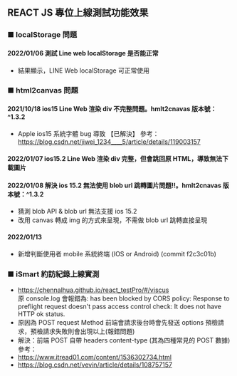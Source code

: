 ## REACT JS 專位上線測試功能效果
### ■ localStorage 問題
#### 2022/01/06 測試 Line web localStorage 是否能正常
- 結果顯示，LINE Web localStorage 可正常使用
### ■ html2canvas 問題
#### 2021/10/18 ios15 Line Web 渲染 div 不完整問題。hmlt2cnavas 版本號：^1.3.2
 - Apple ios15 系統字體 bug 導致 【已解決】 參考：https://blog.csdn.net/jiwei_1234____5/article/details/119003157
#### 2022/01/07 ios15.2 Line Web 渲染 div 完整，但會跳回原 HTML，導致無法下載圖片
#### 2022/01/08 解決 ios 15.2 無法使用 blob url 跳轉圖片問題!!。hmlt2cnavas 版本號：^1.3.2
 - 猜測 blob API & blob url 無法支援 ios 15.2 
 - 改用 canvas 轉成 img 的方式來呈現，不需做 blob url 跳轉直接呈現 <img>
#### 2022/01/13
 - 新增判斷使用者 mobile 系統終端 (IOS or Android) (commit f2c3c01b)
### ■ iSmart 約訪紀錄上線實測
 - https://chennalhua.github.io/react_testPro/#/viscus <br/>
原 console.log 會報錯為: has been blocked by CORS policy: Response to preflight request doesn't pass access control check: It does not have HTTP ok status.
 - 原因為 POST request Method 前端會請求後台時會先發送 options 預檢請求，預檢請求失敗則會出現以上(報錯問題)
 - 解決：前端 POST 自帶 headers content-type (其為四種常見的 POST 數據)<br/>
 參考：
 - https://www.itread01.com/content/1536302734.html
 - https://blog.csdn.net/vevin/article/details/108757157

